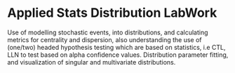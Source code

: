 # Applied Stats Distribution LabWork
Use of modelling stochastic events, into distributions, and calculating metrics for centrality and dispersion, also understanding the use of (one/two) headed hypothesis testing which are based on statistics, i.e CTL, LLN to test based on alpha confidence values. Distribution parameter fitting, and visualization of singular and multivariate distributions.
